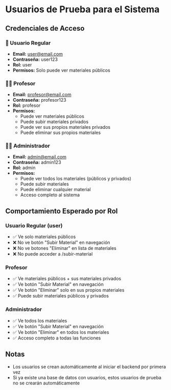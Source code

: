 # Usuarios de Prueba para el Sistema

## Credenciales de Acceso

### 👤 Usuario Regular
- **Email:** user@email.com
- **Contraseña:** user123
- **Rol:** user
- **Permisos:** Solo puede ver materiales públicos

### 👨‍🏫 Profesor
- **Email:** profesor@email.com
- **Contraseña:** profesor123
- **Rol:** profesor
- **Permisos:** 
  - Puede ver materiales públicos
  - Puede subir materiales privados
  - Puede ver sus propios materiales privados
  - Puede eliminar sus propios materiales

### 👨‍💼 Administrador
- **Email:** admin@email.com
- **Contraseña:** admin123
- **Rol:** admin
- **Permisos:**
  - Puede ver todos los materiales (públicos y privados)
  - Puede subir materiales
  - Puede eliminar cualquier material
  - Acceso completo al sistema

## Comportamiento Esperado por Rol

### Usuario Regular (user)
- ✅ Ve solo materiales públicos
- ❌ No ve botón "Subir Material" en navegación
- ❌ No ve botones "Eliminar" en lista de materiales
- ❌ No puede acceder a /subir-material

### Profesor 
- ✅ Ve materiales públicos + sus materiales privados
- ✅ Ve botón "Subir Material" en navegación
- ✅ Ve botón "Eliminar" solo en sus propios materiales
- ✅ Puede subir materiales públicos y privados

### Administrador
- ✅ Ve todos los materiales
- ✅ Ve botón "Subir Material" en navegación  
- ✅ Ve botón "Eliminar" en todos los materiales
- ✅ Acceso completo a todas las funciones

## Notas
- Los usuarios se crean automáticamente al iniciar el backend por primera vez
- Si ya existe una base de datos con usuarios, estos usuarios de prueba no se crearán automáticamente
